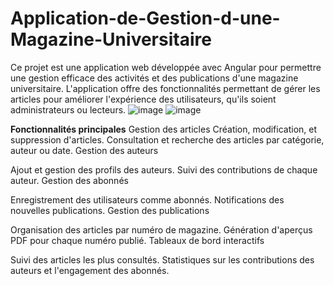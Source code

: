 # Application-de-Gestion-d-une-Magazine-Universitaire
Ce projet est une application web développée avec Angular pour permettre une gestion efficace des activités et des publications d'une magazine universitaire. L'application offre des fonctionnalités permettant de gérer les articles pour améliorer l'expérience des utilisateurs, qu'ils soient administrateurs ou lecteurs.
![image](https://github.com/user-attachments/assets/b0645c9c-f58d-47fd-bff8-5028dc2e6da0)
![image](https://github.com/user-attachments/assets/dc58504f-4e7c-4394-b16a-bbf36b5bdbc1)


**Fonctionnalités principales**
Gestion des articles
Création, modification, et suppression d'articles.
Consultation et recherche des articles par catégorie, auteur ou date.
Gestion des auteurs

Ajout et gestion des profils des auteurs.
Suivi des contributions de chaque auteur.
Gestion des abonnés

Enregistrement des utilisateurs comme abonnés.
Notifications des nouvelles publications.
Gestion des publications

Organisation des articles par numéro de magazine.
Génération d'aperçus PDF pour chaque numéro publié.
Tableaux de bord interactifs

Suivi des articles les plus consultés.
Statistiques sur les contributions des auteurs et l'engagement des abonnés.
